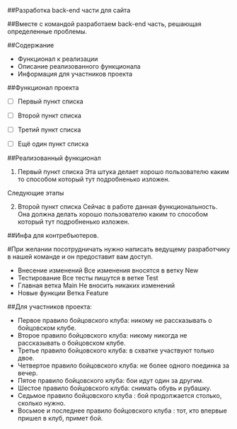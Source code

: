 ##Разработка back-end части для сайта

##Вместе с командой разработаем back-end часть, решающая определенные проблемы.


##Содержание
- Функционал к реализации
- Описание реализованного функционала
- Информация для участников проекта


##Функционал проекта
 - [ ] Первый пункт списка
 - [ ] Второй пункт списка
 - [ ] Третий пункт списка
 - [ ] Ещё один пункт списка


##Реализованный функционал

1. Первый пункт списка
Эта штука делает хорошо пользователю каким то способом который тут подробненько изложен.

Следующие этапы


2. Второй пункт списка
Сейчас в работе данная функциональность. Она должна делать хорошо пользователю каким то способом который тут подробненько изложен.


##Инфа для контребъютеров.

#При желании посотрудничать нужно написать ведущему разработчику в нашей команде и он предоставит вам доступ.

- Внесение изменений
	Все изменения вносятся в ветку New
- Тестирование
	Все тесты пишутся в ветке Test
- Главная ветка Main
	Не вносить никаких изменений
- Новые функции 
	Ветка Feature


##Для участников проекта:

- Первое правило бойцовского клуба: никому не рассказывать о бойцовском клубе.
- Второе правило бойцовского клуба: никому никогда не рассказывать о бойцовском клубе.
- Третье правило бойцовского клуба: в схватке участвуют только двое.
- Четвертое правило бойцовского клуба: не более одного поединка за вечер.
- Пятое правило бойцовского клуба: бои идут один за другим.
- Шестое правило бойцовского клуба: снимать обувь и рубашку.
- Седьмое правило бойцовского клуба : бой продолжается столько, сколько нужно.
- Восьмое и последнее правило бойцовского клуба : тот, кто впервые пришел в клуб, примет бой.
